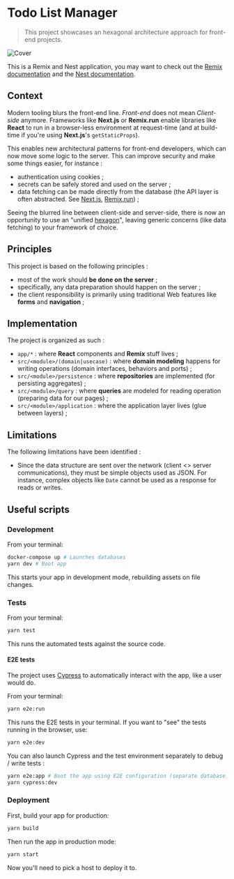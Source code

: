# Todo List Manager

> This project showcases an hexagonal architecture approach for front-end projects.

![Cover](./doc/cover.png)

This is a Remix and Nest application, you may want to check out the [Remix documentation](https://remix.run/docs) and the [Nest documentation](https://nestjs.com/).

## Context

Modern tooling blurs the front-end line. _Front-end_ does not mean _Client-side_ anymore. Frameworks like 
**Next.js** or **Remix.run** enable libraries like **React** to run in a browser-less environment
at request-time (and at build-time if you're using **Next.js**'s `getStaticProps`).

This enables new architectural patterns for front-end developers, which can now move some logic to 
the server. This can improve security and make some things easier, for instance :

- authentication using cookies ;
- secrets can be safely stored and used on the server ;
- data fetching can be made directly from the database (the API layer is often abstracted. 
    See [Next.js](https://nextjs.org/docs/basic-features/data-fetching#getserversideprops-server-side-rendering), 
    [Remix.run](https://remix.run/docs/en/v1/guides/api-routes#routes-are-their-own-api)) ;

Seeing the blurred line between client-side and server-side, there is now an
opportunity to use an "unified [hexagon](https://alistair.cockburn.us/hexagonal-architecture/)", leaving generic concerns (like data fetching) to your framework of choice.

## Principles

This project is based on the following principles :

- most of the work should **be done on the server** ;
- specifically, any data preparation should happen on the server ; 
- the client responsibility is primarily using traditional Web features like **forms** and **navigation** ;

## Implementation

The project is organized as such :

- `app/*` : where **React** components and **Remix** stuff lives ;
- `src/<module>/(domain|usecase)` : where **domain modeling** happens for writing operations (domain interfaces, behaviors and ports) ;
- `src/<module>/persistence` : where **repositories** are implemented (for persisting aggregates) ;
- `src/<module>/query` : where **queries** are modeled for reading operation (preparing data for our pages) ;
- `src/<module>/application` : where the application layer lives (glue between layers) ;

## Limitations

The following limitations have been identified :

- Since the data structure are sent over the network (client <> server communications), they must be simple
  objects used as JSON. For instance, complex objects like `Date` cannot be used as a
  response for reads or writes.

## Useful scripts

### Development

From your terminal:

```sh
docker-compose up # Launches databases
yarn dev # Boot app
```

This starts your app in development mode, rebuilding assets on file changes.

### Tests

From your terminal:

```sh
yarn test
```

This runs the automated tests against the source code.

#### E2E tests

The project uses [Cypress](https://www.cypress.io/) to automatically interact with the app, like a user would do.

From your terminal:

```sh
yarn e2e:run
```

This runs the E2E tests in your terminal. If you want to "see" the tests running in the browser, use:

```sh
yarn e2e:dev
```

You can also launch Cypress and the test environment separately to debug / write tests :

```sh
yarn e2e:app # Boot the app using E2E configuration (separate database, ...)
yarn cypress:dev 
```

### Deployment

First, build your app for production:

```sh
yarn build
```

Then run the app in production mode:

```sh
yarn start
```

Now you'll need to pick a host to deploy it to.

